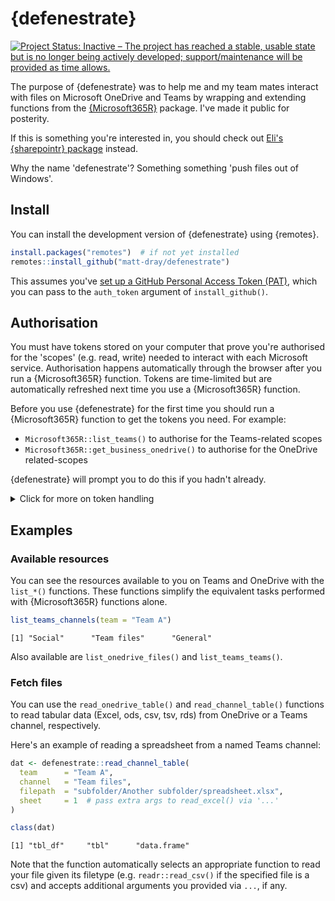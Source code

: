 
# {defenestrate}

<!-- badges: start -->
[![Project Status: Inactive – The project has reached a stable, usable state but is no longer being actively developed; support/maintenance will be provided as time allows.](https://www.repostatus.org/badges/latest/inactive.svg)](https://www.repostatus.org/#inactive)
<!-- badges: end -->

The purpose of {defenestrate} was to help me and my team mates interact with files on Microsoft OneDrive and Teams by wrapping and extending functions from the [{Microsoft365R}](https://github.com/Azure/Microsoft365R) package. I've made it public for posterity.

If this is something you're interested in, you should check out [Eli's {sharepointr} package](https://elipousson.github.io/sharepointr/) instead.

Why the name 'defenestrate'? Something something 'push files out of Windows'.

## Install

You can install the development version of {defenestrate} using {remotes}.

``` r
install.packages("remotes")  # if not yet installed
remotes::install_github("matt-dray/defenestrate")
```

This assumes you've [set up a GitHub Personal Access Token (PAT)](https://happygitwithr.com/https-pat.html), which you can pass to the `auth_token` argument of `install_github()`.

## Authorisation

You must have tokens stored on your computer that prove you're authorised for the 'scopes' (e.g. read, write) needed to interact with each Microsoft service. Authorisation happens automatically through the browser after you run a {Microsoft365R} function. Tokens are time-limited but are automatically refreshed next time you use a {Microsoft365R} function.

Before you use {defenestrate} for the first time you should run a {Microsoft365R} function to get the tokens you need. For example:

* `Microsoft365R::list_teams()` to authorise for the Teams-related scopes
* `Microsoft365R::get_business_onedrive()` to authorise for the OneDrive related-scopes

{defenestrate} will prompt you to do this if you hadn't already.

<details><summary>Click for more on token handling</summary>

Authorisation is handled via [{AzureAuth}](https://github.com/Azure/AzureAuth). Tokens are stored as JSON on your machine in a location resolved using [{rappdirs}](https://github.com/r-lib/rappdirs), e.g. <C:/Users/firstname.lastname/AppData/Local/AzureR/>.

Note that the same Teams authorisation is used regardless of the actual team. You'll only be authorised for the first of these calls, for example:

``` r
Microsoft365R::get_team("Team A")
Microsoft365R::get_team("Team B")
```

But you'll be authorised separately for this one, which has different scopes:

``` r
Microsoft365R::get_business_onedrive()
```

You can always check your stored tokens, which are returned as a list of [R6](https://github.com/r-lib/R6) objects, one element per authorisation:

``` r
AzureAuth::list_azure_tokens()
```

You can extract information from these elements. To extract scopes from the first listed token you could do:

``` r
tokens <- AzureAuth::list_azure_tokens()
tokens[[1]][["scope"]]
```

You can delete all the tokens from your machine. 

``` r
AzureAuth::clean_token_directory()
```

You may want to do this if you run into any trouble with authorisation. Re-run a {Microsoft365R} function to re-authorise automatically in the browser.

</details>

## Examples

### Available resources

You can see the resources available to you on Teams and OneDrive with the `list_*()` functions. These functions simplify the equivalent tasks performed with {Microsoft365R} functions alone.

``` r
list_teams_channels(team = "Team A")
```
```
[1] "Social"      "Team files"      "General"
```

Also available are `list_onedrive_files()` and `list_teams_teams()`.

### Fetch files

You can use the `read_onedrive_table()` and `read_channel_table()` functions to read tabular data (Excel, ods, csv, tsv, rds) from OneDrive or a Teams channel, respectively. 

Here's an example of reading a spreadsheet from a named Teams channel:

``` r
dat <- defenestrate::read_channel_table(
  team      = "Team A",
  channel   = "Team files",
  filepath  = "subfolder/Another subfolder/spreadsheet.xlsx",
  sheet     = 1  # pass extra args to read_excel() via '...'
)

class(dat)
```
```
[1] "tbl_df"     "tbl"      "data.frame"
```

Note that the function automatically selects an appropriate function to read your file given its filetype (e.g. `readr::read_csv()` if the specified file is a csv) and accepts additional arguments you provided via `...`, if any.
